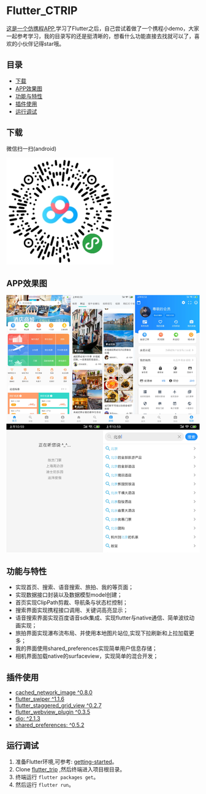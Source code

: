 # Flutter_CTRIP

[这是一个仿携程APP](https://coding.imooc.com/class/321.html),学习了Flutter之后，自己尝试着做了一个携程小demo，大家一起参考学习，我的目录写的还是挺清晰的，想看什么功能直接去找就可以了，喜欢的小伙伴记得star哦。

## 目录

- [下载](#下载)
- [APP效果图](#APP效果图)
- [功能与特性](#功能与特性)
- [插件使用](#插件使用)
- [运行调试](#运行调试)

## 下载

微信扫一扫(android)

![Flutter_Trip](https://raw.githubusercontent.com/cylhah/Flutter-CTRIP/master/preview/QRcode.png)

## APP效果图

![Flutter_Trip](https://raw.githubusercontent.com/cylhah/Flutter-CTRIP/master/preview/preview.jpg)

## 功能与特性

- 实现首页、搜索、语音搜索、旅拍、我的等页面；
- 实现数据接口封装以及数据模型model创建；
- 首页实现ClipPath剪裁、导航条与状态栏控制；
- 搜索界面实现携程接口调用、关键词高亮显示；
- 语音搜索界面实现百度语音sdk集成、实现flutter与native通信、简单波纹动画实现；
- 旅拍界面实现瀑布流布局、并使用本地图片站位,实现下拉刷新和上拉加载更多；
- 我的界面使用shared_preferences实现简单用户信息存储；
- 相机界面加载native的surfaceview，实现简单的混合开发；

## 插件使用

- [cached_network_image ^0.8.0](https://pub.dev/packages/cached_network_image)
- [flutter_swiper ^1.1.6](https://pub.dev/packages/flutter_swiper)
- [flutter_staggered_grid_view ^0.2.7](https://pub.dev/packages/flutter_staggered_grid_view)
- [flutter_webview_plugin ^0.3.5](https://pub.dev/packages/flutter_webview_plugin)
- [dio: ^2.1.3](https://pub.dev/packages/dio)
- [shared_preferences: ^0.5.2](https://pub.dev/packages/shared_preferences)

## 运行调试

1. 准备Flutter环境,可参考: [getting-started](<https://flutter-io.cn/docs/get-started/install>)。
2. Clone [flutter_trip](https://github.com/wkl007/flutter_trip.git) ,然后终端进入项目根目录。
3. 终端运行 `flutter packages get`。
4. 然后运行 `flutter run`。
